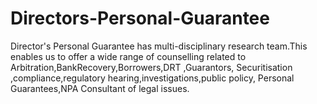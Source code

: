 # Directors-Personal-Guarantee
Director's Personal Guarantee has multi-disciplinary research team.This enables us to offer a wide range of counselling related to Arbitration,BankRecovery,Borrowers,DRT ,Guarantors, Securitisation ,compliance,regulatory hearing,investigations,public policy, Personal Guarantees,NPA Consultant of legal issues.
